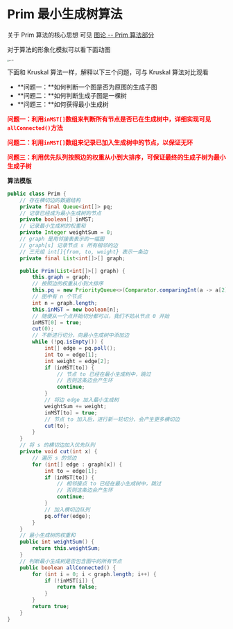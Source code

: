 # Prim 最小生成树算法

关于 Prim 算法的核心思想 可见 [图论 -- Prim 算法部分](../other/图论.html)

对于算法的形象化模拟可以看下面动图

<img src="https://cdn.jsdelivr.net/gh/LFool/image-hosting@master/20220312/21315916470919191647091919548sMXVuU.gif" alt="pic (2)" style="zoom: 25%;" />

下面和 Kruskal 算法一样，解释以下三个问题，可与 Kruskal 算法对比观看

- **问题一：**如何判断一个图是否为原图的生成子图
- **问题二：**如何判断生成子图是一棵树
- **问题三：**如何获得最小生成树

**<font color='red'>问题一：利用`inMST[]`数组来判断所有节点是否已在生成树中，详细实现可见`allConnected()`方法</font>**

**<font color='red'>问题二：利用`inMST[]`数组来记录已加入生成树中的节点，以保证无环</font>**

**<font color='red'>问题三：利用优先队列按照边的权重从小到大排序，可保证最终的生成子树为最小生成子树</font>**



**算法模版**

```java
public class Prim {
    // 存在横切边的数据结构
    private final Queue<int[]> pq;
    // 记录已经成为最小生成树的节点
    private boolean[] inMST;
    // 记录最小生成树的权重和
    private Integer weightSum = 0;
    // graph 是用邻接表表示的一幅图
    // graph[s] 记录节点 s 所有相邻的边
    // 三元组 int[]{from, to, weight} 表示一条边
    private final List<int[]>[] graph;

    public Prim(List<int[]>[] graph) {
        this.graph = graph;
        // 按照边的权重从小到大排序
        this.pq = new PriorityQueue<>(Comparator.comparingInt(a -> a[2]));
        // 图中有 n 个节点
        int n = graph.length;
        this.inMST = new boolean[n];
        // 随便从一个点开始切分都可以，我们不妨从节点 0 开始
        inMST[0] = true;
        cut(0);
        // 不断进行切分，向最小生成树中添加边
        while (!pq.isEmpty()) {
            int[] edge = pq.poll();
            int to = edge[1];
            int weight = edge[2];
            if (inMST[to]) {
                // 节点 to 已经在最小生成树中，跳过
                // 否则这条边会产生环
                continue;
            }
            // 将边 edge 加入最小生成树
            weightSum += weight;
            inMST[to] = true;
            // 节点 to 加入后，进行新一轮切分，会产生更多横切边
            cut(to);
        }
    }
    // 将 s 的横切边加入优先队列
    private void cut(int x) {
        // 遍历 s 的邻边
        for (int[] edge : graph[x]) {
            int to = edge[1];
            if (inMST[to]) {
                // 相邻接点 to 已经在最小生成树中，跳过
                // 否则这条边会产生环
                continue;
            }
            // 加入横切边队列
            pq.offer(edge);
        }
    }
    // 最小生成树的权重和
    public int weightSum() {
        return this.weightSum;
    }
    // 判断最小生成树是否包含图中的所有节点
    public boolean allConnected() {
        for (int i = 0; i < graph.length; i++) {
            if (!inMST[i]) {
                return false;
            }
        }
        return true;
    }
}
```


